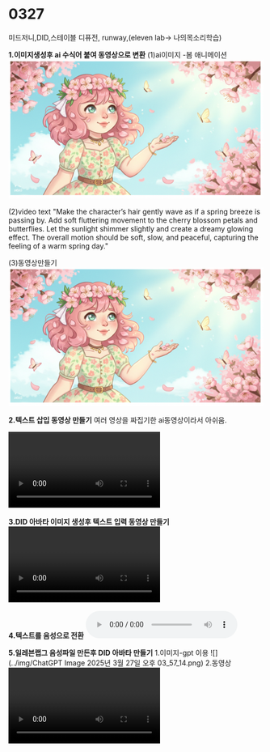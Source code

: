 # 0327 
 미드저니,DID,스테이블 디퓨전, runway,(eleven lab-> 나의목소리학습)

 **1.이미지생성후 ai 수식어 붙여 동영상으로 변환**
(1)ai이미지 -봄 애니메이션
![](./img/image_fx_.jpg) 

(2)video text
"Make the character’s hair gently wave as if a spring breeze is passing by. Add soft fluttering movement to the cherry blossom petals and butterflies. Let the sunlight shimmer slightly and create a dreamy glowing effect. The overall motion should be soft, slow, and peaceful, capturing the feeling of a warm spring day."

(3)동영상만들기
![](../img/image_fx_.jpg)

**2.텍스트 삽입 동영상 만들기**
여러 영상을 짜집기한 ai동영상이라서 아쉬움.

<video controls src="../mpg/invideo-ai-1080 Magical Spring Day with Pink-Haired Girl 2025-03-27.mp4" title="Title"></video>

**3.DID 아바타 이미지 생성후 텍스트 입력 동영상 만들기**
<video controls src="../mpg/3. DailyTest/Untitled video (1).mp4" title="Title"></video>

**4.텍스트를 음성으로 전환**
<audio controls src="../mpg/Text to Speech_Katie_안녕하세요 저는 한신대학교 재학..._2025-03-27.mp3" title="Title"></audio>

**5.일레븐랩그 음성파일 만든후 DID 아바타 만들기**
1.이미지-gpt 이용
![](../img/ChatGPT Image 2025년 3월 27일 오후 03_57_14.png)
2.동영상 
<video controls src="../mpg/3. DailyTest/Untitled video (1).mp4" title="Title"></video>